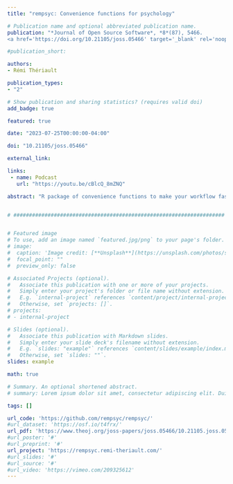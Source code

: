 ```yaml
---
title: "rempsyc: Convenience functions for psychology"

# Publication name and optional abbreviated publication name.
publication: "*Journal of Open Source Software*, *8*(87), 5466. 
<a href='https://doi.org/10.21105/joss.05466' target='_blank' rel='noopener noreferrer'>doi.org/10.21105/joss.05466</a>"

#publication_short: 

authors:
- Rémi Thériault

publication_types:
- "2"

# Show publication and sharing statistics? (requires valid doi)
add_badge: true

featured: true

date: "2023-07-25T00:00:00-04:00"

doi: "10.21105/joss.05466"

external_link: 

links:
 - name: Podcast
   url: "https://youtu.be/cBlcQ_8mZNQ"

abstract: "R package of convenience functions to make your workflow faster and easier. Easily customizable plots (via *ggplot2*), nice APA tables exportable to Word (via *flextable*), easily run statistical tests or check assumptions, and automatize various other tasks. Mostly geared at researchers in the psychological sciences."


# ####################################################################


# Featured image
# To use, add an image named `featured.jpg/png` to your page's folder. 
# image:
#  caption: 'Image credit: [**Unsplash**](https://unsplash.com/photos/s9CC2SKySJM)'
#  focal_point: ""
#  preview_only: false

# Associated Projects (optional).
#   Associate this publication with one or more of your projects.
#   Simply enter your project's folder or file name without extension.
#   E.g. `internal-project` references `content/project/internal-project/index.md`.
#   Otherwise, set `projects: []`.
# projects:
# - internal-project

# Slides (optional).
#   Associate this publication with Markdown slides.
#   Simply enter your slide deck's filename without extension.
#   E.g. `slides: "example"` references `content/slides/example/index.md`.
#   Otherwise, set `slides: ""`.
slides: example

math: true

# Summary. An optional shortened abstract.
# summary: Lorem ipsum dolor sit amet, consectetur adipiscing elit. Duis posuere tellus ac convallis placerat. Proin tincidunt magna sed ex sollicitudin condimentum.

tags: []

url_code: 'https://github.com/rempsyc/rempsyc/'
#url_dataset: 'https://osf.io/t4frx/'
url_pdf: 'https://www.theoj.org/joss-papers/joss.05466/10.21105.joss.05466.pdf'
#url_poster: '#'
#url_preprint: '#'
url_project: 'https://rempsyc.remi-theriault.com/'
#url_slides: '#'
#url_source: '#'
#url_video: 'https://vimeo.com/209325612'
---
```

